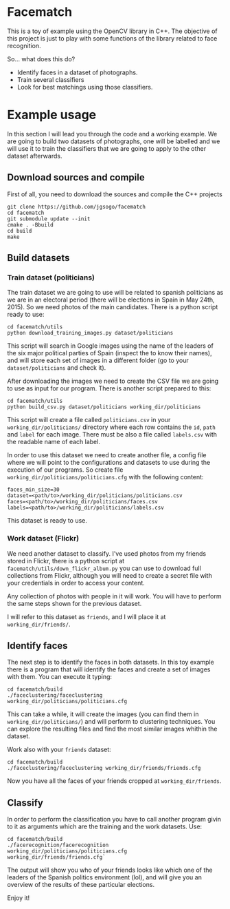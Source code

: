 # Facematch

This is a toy of example using the OpenCV library in C++. The objective
of this project is just to play with some functions of the library
related to face recognition.

So... what does this do?

 * Identify faces in a dataset of photographs.
 * Train several classifiers
 * Look for best matchings using those classifiers.


# Example usage

In this section I will lead you through the code and a working example. We
are going to build two datasets of photographs, one will be labelled and
we will use it to train the classifiers that we are going to apply to
the other dataset afterwards.

## Download sources and compile

First of all, you need to download the sources and compile the C++ projects

```
git clone https://github.com/jgsogo/facematch
cd facematch
git submodule update --init
cmake . -Bbuild
cd build
make
```

## Build datasets

### Train dataset (politicians)
The train dataset we are going to use will be related to spanish politicians
as we are in an electoral period (there will be elections in Spain in
May 24th, 2015). So we need photos of the main candidates. There is a python
script ready to use:

```
cd facematch/utils
python download_training_images.py dataset/politicians
```

This script will search in Google images using the name of the leaders of the
six major political parties of Spain (inspect the to know their names), and
will store each set of images in a different folder (go to your `dataset/politicians`
and check it).

After downloading the images we need to create the CSV file we are going
to use as input for our program. There is another script prepared to this:

```
cd facematch/utils
python build_csv.py dataset/politicians working_dir/politicians
```

This script will create a file called `politicians.csv` in your `working_dir/politicians/`
directory where each row contains the `id`, `path` and `label` for each image. There must
be also a file called `labels.csv` with the readable name of each label.

In order to use this dataset we need to create another file, a config file
where we will point to the configurations and datasets to use during the execution
of our programs. So create file `working_dir/politicians/politicians.cfg`
with the following content:

```
faces_min_size=30
dataset=<path/to>/working_dir/politicians/politicians.csv
faces=<path/to>/working_dir/politicians/faces.csv
labels=<path/to>/working_dir/politicians/labels.csv
```

This dataset is ready to use.

### Work dataset (Flickr)

We need another dataset to classify. I've used photos from my friends stored in Flickr, 
there is a python script at `facematch/utils/down_flickr_album.py` you can use to
download full collections from Flickr, although you will need to create a secret file
with your credentials in order to access your content.

Any collection of photos with people in it will work. You will have to perform the same
steps shown for the previous dataset.

I will refer to this dataset as `friends`, and I will place it at `working_dir/friends/`.


## Identify faces
The next step is to identify the faces in both datasets. In this toy example there is a
program that will identify the faces and create a set of images with them. You can
execute it typing:

```
cd facematch/build
./faceclustering/faceclustering working_dir/politicians/politicians.cfg
```

This can take a while, it will create the images (you can find them in `working_dir/politicians/`)
and will perform to clustering techniques. You can explore the resulting files and find
the most similar images whithin the dataset.

Work also with your `friends` dataset:

```
cd facematch/build
./faceclustering/faceclustering working_dir/friends/friends.cfg
```

Now you have all the faces of your friends cropped at `working_dir/friends`.


## Classify
In order to perform the classification you have to call another program givin to it as
arguments which are the training and the work datasets. Use:

```
cd facematch/build
./facerecognition/facerecognition working_dir/politicians/politicians.cfg working_dir/friends/friends.cfg`
```

The output will show you who of your friends looks like which one of the leaders of the Spanish politics
environment (lol), and will give you an overview of the results of these particular elections.


Enjoy it!

